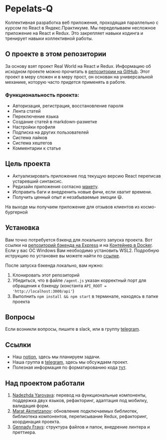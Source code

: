 # Pepelats-Q 
Коллективная разработка веб приложения, проходящая параллельно с курсом по React в Яндекс.Практикуме.
Мы переделываем несложное приложение на React и Redux. Это закрепляет навыки кодинга и тренирует навыки коллективной работы.

## О проекте в этом репозитории
За основу взят проект Real World на React и Redux. Информацию об исходном проекте можно прочитать в [репозитории на GitHub](https://github.com/gothinkster/react-redux-realworld-example-app). Этот проект в меру сложен и в меру прост, он основан на универсальной механике, которую часто придется применять в работе.
### Функциональность проекта:
- Авторизация, регистрация, восстановление пароля
- Лента статей
- Переключение языка
- Создание статей в markdown-разметке
- Настройки профиля
- Подписка на других пользователей
- Система лайков
- Система хештегов
- Комментарии к статье

## Цель проекта
- Актуализировать приложение под текущую версию React переписав устаревший синтаксис. 
- Редизайн приложения согласно [макету](https://www.figma.com/file/zFGN2O5xktHl9VmoOieq5E/React-_-Проектные-задачи_external_link?node-id=6291%3A2799).
- Исправить баги и внедренить новые фичи, если хватит времени.
- Получить ценный опыт и незабываемые эмоции 😃.

На выходе мы получаем приложение для отзывов клиентов из космо-бургерной

## Установка
Вам точно потребуется бэкенд для локального запуска проекта. Вот ссылки на [репозиторий бэкенда на Express](https://github.com/gothinkster/node-express-realworld-example-app) и на [Контейнер в Docker](https://github.com/Yandex-Practicum/react-project-kitchen-backend). Если у вас OC Windows Вам необходимо установить WSL2. Подробную иструкцию по установке вы можете найти по [ссылке](https://tretyakov.net/post/ustanovit-docker-na-windows-10-wsl2/).

После запуска бэкенда локально, вам нужно:

1. Клонировать этот репозиторий
2. Убедиться, что в файле `/agent.js` указан корректный порт для обращения к бэкенду (константа `API_ROOT = 'http://localhost:3000/api'`)
3. Выполнить `npm install && npm start` в терминале, находясь в папке проекта

## Вопросы

Если возникли вопросы, пишите в slack, или в группу [telegram](https://t.me/+ToBMgsnuLAI0NWQy).

## Cсылки
- Наш [notion](https://www.notion.so/PK-Pepelats-Q-923dd3a4028745feb466a2e8dd060da0), здесь мы планируем задачи.
- Наша группа в [telegram](https://t.me/+ToBMgsnuLAI0NWQy), здесь мы обсуждаем проект.
- Полезная информация по форматированию кода [тут](PRETIER.md).

## Над проектом работали
1. [Nadezhda Yarovaya](https://github.com/Nadezhda-Yarovaya): перевод на функциональные компоненты, поддержка двух языков, рефакторинг, адаптация под мобилку, валидация форм.
2. [Marat Akmetzanov](https://github.com/MaratAkhmetzanov): обновление подключаемых библиотек, библиотека компонентов, переписывание Redux, рефакторинг, координация проекта.
3. [Gennady Frays](https://github.com/Resaw-git): структура файлов и папок, внедрение линтера и преттиера.
